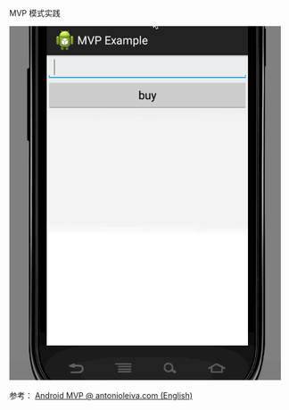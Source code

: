 MVP 模式实践

![ScreenShot](https://github.com/linchangjian/android_aniu_mvp/blob/master/img/mvpgithub.gif)

参考：
[Android MVP @ antonioleiva.com (English)](http://antonioleiva.com/mvp-android)

